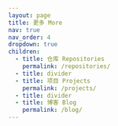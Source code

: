 ```yaml
---
layout: page
title: 更多 More
nav: true
nav_order: 4
dropdown: true
children:
  - title: 仓库 Repositories
    permalink: /repositories/
  - title: divider
  - title: 项目 Projects
    permalink: /projects/
  - title: divider
  - title: 博客 Blog
    permalink: /blog/
---
```

